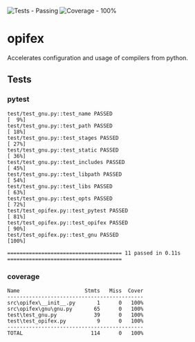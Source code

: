 ![Tests - Passing](https://img.shields.io/static/v1?label=Tests&message=Passing&color=2ea44f&logo=github&logoColor=%23d8d8d8)
![Coverage - 100%](https://img.shields.io/static/v1?label=Coverage&message=100%&color=2ea44f&logo=pytest&logoColor=%23d8d8d8)
# opifex
Accelerates configuration and usage of compilers from python.

## Tests
### pytest
```
test/test_gnu.py::test_name PASSED                                                      [  9%]
test/test_gnu.py::test_path PASSED                                                      [ 18%]
test/test_gnu.py::test_stages PASSED                                                    [ 27%]
test/test_gnu.py::test_static PASSED                                                    [ 36%]
test/test_gnu.py::test_includes PASSED                                                  [ 45%]
test/test_gnu.py::test_libpath PASSED                                                   [ 54%]
test/test_gnu.py::test_libs PASSED                                                      [ 63%]
test/test_gnu.py::test_opts PASSED                                                      [ 72%]
test/test_opifex.py::test_pytest PASSED                                                 [ 81%]
test/test_opifex.py::test_opifex PASSED                                                 [ 90%]
test/test_opifex.py::test_gnu PASSED                                                    [100%]

===================================== 11 passed in 0.11s =====================================
```
### coverage
```
Name                     Stmts   Miss  Cover
--------------------------------------------
src\opifex\__init__.py       1      0   100%
src\opifex\gnu\gnu.py       65      0   100%
test\test_gnu.py            39      0   100%
test\test_opifex.py          9      0   100%
--------------------------------------------
TOTAL                      114      0   100%
```
